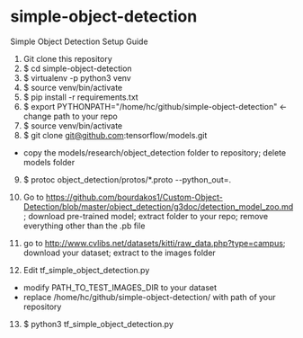 # simple-object-detection

Simple Object Detection Setup Guide

1. Git clone this repository 
2. $ cd simple-object-detection 
3. $ virtualenv -p python3 venv 
4. $ source venv/bin/activate 
5. $ pip install -r requirements.txt 
6. $ export PYTHONPATH="/home/hc/github/simple-object-detection" <- change path to your repo
7. $ source venv/bin/activate
8. $ git clone git@github.com:tensorflow/models.git
  - copy the models/research/object_detection folder to repository; delete models folder
9. $ protoc object_detection/protos/*.proto --python_out=. 

10. Go to https://github.com/bourdakos1/Custom-Object-Detection/blob/master/object_detection/g3doc/detection_model_zoo.md; download pre-trained model; extract folder to your repo; remove everything other than the .pb file
        
11. go to http://www.cvlibs.net/datasets/kitti/raw_data.php?type=campus; download your dataset; extract to the images folder
12. Edit tf_simple_object_detection.py
  - modify PATH_TO_TEST_IMAGES_DIR to your dataset
  - replace /home/hc/github/simple-object-detection/ with path of your repository

13. $ python3 tf_simple_object_detection.py 
